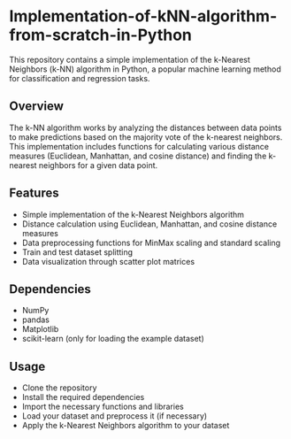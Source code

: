 # Implementation-of-kNN-algorithm-from-scratch-in-Python

This repository contains a simple implementation of the k-Nearest Neighbors (k-NN) algorithm in Python, a popular machine learning method for classification and regression tasks.

## Overview
The k-NN algorithm works by analyzing the distances between data points to make predictions based on the majority vote of the k-nearest neighbors. This implementation includes functions for calculating various distance measures (Euclidean, Manhattan, and cosine distance) and finding the k-nearest neighbors for a given data point.

## Features
- Simple implementation of the k-Nearest Neighbors algorithm
- Distance calculation using Euclidean, Manhattan, and cosine distance measures
- Data preprocessing functions for MinMax scaling and standard scaling
- Train and test dataset splitting
- Data visualization through scatter plot matrices

## Dependencies
- NumPy
- pandas
- Matplotlib
- scikit-learn (only for loading the example dataset)

## Usage
- Clone the repository
- Install the required dependencies
- Import the necessary functions and libraries
- Load your dataset and preprocess it (if necessary)
- Apply the k-Nearest Neighbors algorithm to your dataset
